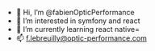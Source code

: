- 👋 Hi, I’m @fabienOpticPerformance
- 👀 I’m interested in symfony and react
- 🌱 I’m currently learning react native=
- 📫 f.lebreuilly@optic-performance.com

<!---
fabienOpticPerformance/fabienOpticPerformance is a ✨ special ✨ repository because its `README.md` (this file) appears on your GitHub profile.
You can click the Preview link to take a look at your changes.
--->

